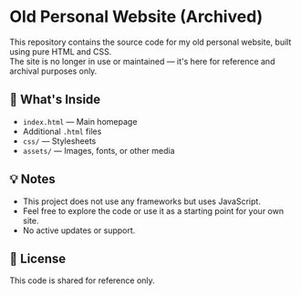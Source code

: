 # Old Personal Website (Archived)

This repository contains the source code for my old personal website, built using pure HTML and CSS.  
The site is no longer in use or maintained — it's here for reference and archival purposes only.

## 📁 What's Inside

- `index.html` — Main homepage
- Additional `.html` files
- `css/` — Stylesheets
- `assets/` — Images, fonts, or other media

## 💡 Notes

- This project does not use any frameworks but uses JavaScript.
- Feel free to explore the code or use it as a starting point for your own site.
- No active updates or support.

## 📄 License

This code is shared for reference only.  
